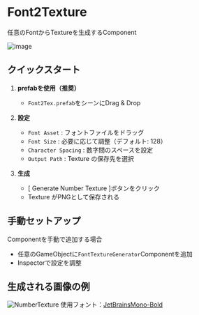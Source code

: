 # Font2Texture

任意のFontからTextureを生成するComponent

![image](https://github.com/user-attachments/assets/883d7739-6024-485a-a0d5-f808ec239fd9)


## クイックスタート

1. **prefabを使用（推奨）**
   - `Font2Tex.prefab`をシーンにDrag & Drop

2. **設定**
   - `Font Asset` : フォントファイルをドラッグ
   - `Font Size` : 必要に応じて調整（デフォルト: 128）
   - `Character Spacing` : 数字間のスペースを設定
   - `Output Path` : Texture の保存先を選択

3. **生成**
   - [ Generate Number Texture ]ボタンをクリック
   - Texture がPNGとして保存される

## 手動セットアップ

Componentを手動で追加する場合

- 任意のGameObjectに`FontTextureGenerator`Componentを追加
- Inspectorで設定を調整

## 生成される画像の例
![NumberTexture](https://github.com/user-attachments/assets/341bffcc-7286-4949-91b8-43a2f043a54a)
使用フォント：[JetBrainsMono-Bold](https://www.jetbrains.com/ja-jp/lp/mono/)
